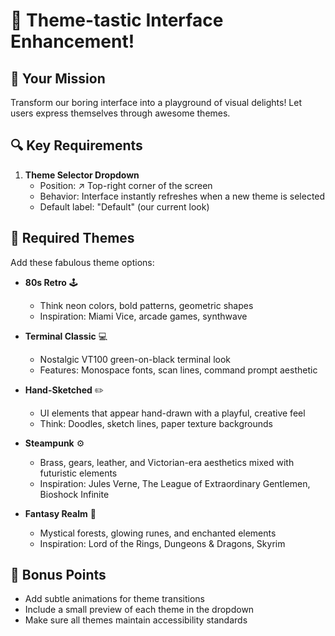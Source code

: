 # 🎨 Theme-tastic Interface Enhancement!

## 🎯 Your Mission
Transform our boring interface into a playground of visual delights! Let users express themselves through awesome themes.

## 🔍 Key Requirements
1. **Theme Selector Dropdown**
   - Position: ↗️ Top-right corner of the screen
   - Behavior: Interface instantly refreshes when a new theme is selected
   - Default label: "Default" (our current look)

## 🌈 Required Themes
Add these fabulous theme options:

* **80s Retro** 🕹️
  - Think neon colors, bold patterns, geometric shapes
  - Inspiration: Miami Vice, arcade games, synthwave

* **Terminal Classic** 💻
  - Nostalgic VT100 green-on-black terminal look
  - Features: Monospace fonts, scan lines, command prompt aesthetic

* **Hand-Sketched** ✏️
  - UI elements that appear hand-drawn with a playful, creative feel
  - Think: Doodles, sketch lines, paper texture backgrounds

* **Steampunk** ⚙️
  - Brass, gears, leather, and Victorian-era aesthetics mixed with futuristic elements
  - Inspiration: Jules Verne, The League of Extraordinary Gentlemen, Bioshock Infinite

* **Fantasy Realm** 🧙
  - Mystical forests, glowing runes, and enchanted elements
  - Inspiration: Lord of the Rings, Dungeons & Dragons, Skyrim


## 🚀 Bonus Points
- Add subtle animations for theme transitions
- Include a small preview of each theme in the dropdown
- Make sure all themes maintain accessibility standards

